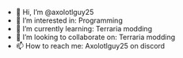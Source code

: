 - 👋 Hi, I’m @axolotlguy25
- 👀 I’m interested in: Programming
- 🌱 I’m currently learning: Terraria modding
- 💞️ I’m looking to collaborate on: Terraria modding
- 📫 How to reach me: Axolotlguy25 on discord

<!---
axolotlguy25/axolotlguy25 is a ✨ special ✨ repository because its `README.md` (this file) appears on your GitHub profile.
You can click the Preview link to take a look at your changes.
--->

